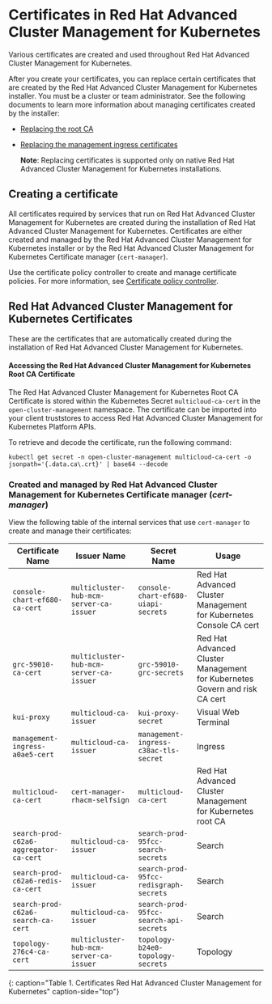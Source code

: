 # Certificates in Red Hat Advanced Cluster Management for Kubernetes

Various certificates are created and used throughout Red Hat Advanced Cluster Management for Kubernetes.

After you create your certificates, you can replace certain certificates that are created by the Red Hat Advanced Cluster Management for Kubernetes installer. You must be a cluster or team administrator. See the following documents to learn more information about managing certificates created by the installer:

* [Replacing the root CA](cert_root_ca.md)
* [Replacing the management ingress certificates](cert_mgmt_ingress.md)

  **Note**: Replacing certificates is supported only on native Red Hat Advanced Cluster Management for Kubernetes installations.

## Creating a certificate

All certificates required by services that run on Red Hat Advanced Cluster Management for Kubernetes are created during the installation of Red Hat Advanced Cluster Management for Kubernetes. Certificates are either created and managed by the Red Hat Advanced Cluster Management for Kubernetes installer or by the Red Hat Advanced Cluster Management for Kubernetes Certificate manager (`cert-manager`).

Use the certificate policy controller to create and manage certificate policies. For more information, see [Certificate policy controller](../governance/cert_policy_ctrl.md).

## Red Hat Advanced Cluster Management for Kubernetes Certificates

These are the certificates that are automatically created during the installation of Red Hat Advanced Cluster Management for Kubernetes. 

#### Accessing the Red Hat Advanced Cluster Management for Kubernetes Root CA Certificate

The Red Hat Advanced Cluster Management for Kubernetes Root CA Certificate is stored within the Kubernetes Secret `multicloud-ca-cert` in the `open-cluster-management` namespace. The certificate can be imported into your client truststores to access Red Hat Advanced Cluster Management for Kubernetes Platform APIs.

To retrieve and decode the certificate, run the following command:

```
kubectl get secret -n open-cluster-management multicloud-ca-cert -o jsonpath='{.data.ca\.crt}' | base64 --decode
```

### Created and managed by Red Hat Advanced Cluster Management for Kubernetes Certificate manager (_cert-manager_)

View the following table of the internal services that use `cert-manager` to create and manage their certificates: 

| Certificate Name | Issuer Name | Secret Name | Usage |
| ---------------- | ----------- | ----------- | ----- |
| `console-chart-ef680-ca-cert` | `multicluster-hub-mcm-server-ca-issuer` | `console-chart-ef680-uiapi-secrets` | Red Hat Advanced Cluster Management for Kubernetes Console CA cert |
| `grc-59010-ca-cert` | `multicluster-hub-mcm-server-ca-issuer` | `grc-59010-grc-secrets` | Red Hat Advanced Cluster Management for Kubernetes Govern and risk CA cert |
| `kui-proxy` | `multicloud-ca-issuer` | `kui-proxy-secret` | Visual Web Terminal |
| `management-ingress-a0ae5-cert` | `multicloud-ca-issuer` | `management-ingress-c38ac-tls-secret` | Ingress |
| `multicloud-ca-cert` | `cert-manager-rhacm-selfsign` | `multicloud-ca-cert` | Red Hat Advanced Cluster Management for Kubernetes root CA |
| `search-prod-c62a6-aggregator-ca-cert` | `multicloud-ca-issuer` | `search-prod-95fcc-search-secrets` | Search |
| `search-prod-c62a6-redis-ca-cert` | `multicloud-ca-issuer` | `search-prod-95fcc-redisgraph-secrets` | Search |
| `search-prod-c62a6-search-ca-cert` | `multicloud-ca-issuer` | `search-prod-95fcc-search-api-secrets` | Search |
| `topology-276c4-ca-cert` | `multicluster-hub-mcm-server-ca-issuer` | `topology-b24e0-topology-secrets` | Topology |
{: caption="Table 1. Certificates Red Hat Advanced Cluster Management for Kubernetes" caption-side="top"}

